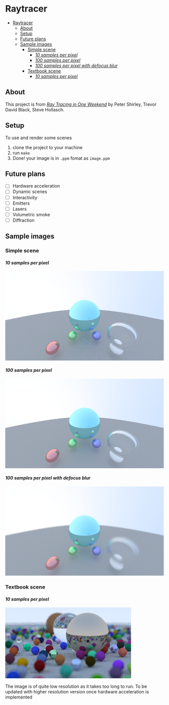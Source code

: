 # Raytracer

- [Raytracer](#raytracer)
  - [About](#about)
  - [Setup](#setup)
  - [Future plans](#future-plans)
  - [Sample images](#sample-images)
    - [Simple scene](#simple-scene)
      - [*10 samples per pixel*](#10-samples-per-pixel)
      - [*100 samples per pixel*](#100-samples-per-pixel)
      - [*100 samples per pixel with defocus blur*](#100-samples-per-pixel-with-defocus-blur)
    - [Textbook scene](#textbook-scene)
      - [*10 samples per pixel*](#10-samples-per-pixel-1)

## About
This project is from [_Ray Tracing in One Weekend_](https://raytracing.github.io/books/RayTracingInOneWeekend.html) by Peter Shirley, Trevor David Black, Steve Hollasch.

## Setup
To use and render some scenes
1. clone the project to your machine
2. run `make`
3. Done! your image is in `.ppm` fomat as `image.ppm`

## Future plans
- [ ] Hardware acceleration
- [ ] Dynamic scenes
- [ ] Interactivity
- [ ] Emitters
- [ ] Lasers
- [ ] Volumetric smoke
- [ ] Diffraction

## Sample images

### Simple scene 

#### *10 samples per pixel*
![simple_10](blob/simple_10sample.png)

#### *100 samples per pixel*
![simple_100](blob/simple_100sample.png)

#### *100 samples per pixel with defocus blur*
![simple_100](blob/simple_100sample_defocus.png)


### Textbook scene 

#### *10 samples per pixel*
![textbook_small](blob/textbook_small_10sample.png)

The image is of quite low resolution as it takes too long to run.
To be updated with higher resolution version once hardware acceleration is implemented
